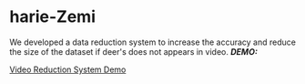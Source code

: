 # harie-Zemi

We developed a data reduction system to increase the accuracy and reduce the size of the dataset if deer's does not appears  in video.
***DEMO:***

[Video Reduction System Demo](https://github.com/jharie/harie-Zemi/blob/main/git.gif)

